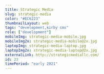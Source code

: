 ```yaml
---
title: Strategic Media
slug: strategic-media
color: "#EC6223"
thumbnailLayout: web
tags: "development,kirby cms"
role: ["development"]
mobileImg: strategic-media-mobile.jpg
mobileImg2x: strategic-media-mobile@2x.jpg
laptopImg: strategic-media-laptop.jpg
laptopImg2x: strategic-media-laptop@2x.jpg
externalLink: http://strategicmediallc.com/
id: 23
timePeriod: "early 2021"
---
```

